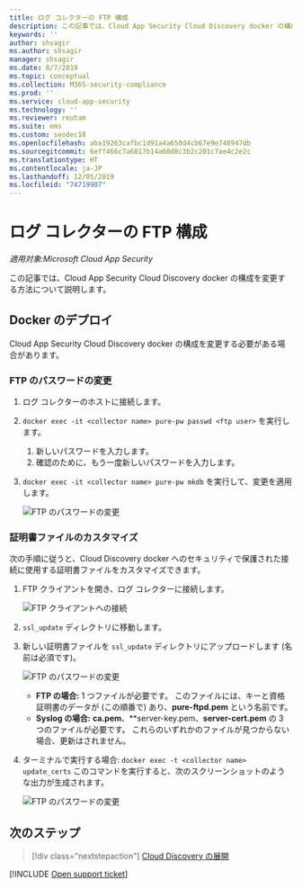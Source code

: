 ```yaml
---
title: ログ コレクターの FTP 構成
description: この記事では、Cloud App Security Cloud Discovery docker の構成を変更する手順について説明します。
keywords: ''
author: shsagir
ms.author: shsagir
manager: shsagir
ms.date: 8/7/2019
ms.topic: conceptual
ms.collection: M365-security-compliance
ms.prod: ''
ms.service: cloud-app-security
ms.technology: ''
ms.reviewer: reutam
ms.suite: ems
ms.custom: seodec18
ms.openlocfilehash: aba19263cafbc1d91a4a650d4cb67e9e748947db
ms.sourcegitcommit: 6eff466c7a6817b14a60d8c3b2c201c7ae4c2e2c
ms.translationtype: HT
ms.contentlocale: ja-JP
ms.lasthandoff: 12/05/2019
ms.locfileid: "74719907"
---
```

# <a name="log-collector-ftp-configuration"></a>ログ コレクターの FTP 構成

*適用対象:Microsoft Cloud App Security*

この記事では、Cloud App Security Cloud Discovery docker の構成を変更する方法について説明します。

## <a name="docker-deployment"></a>Docker のデプロイ

Cloud App Security Cloud Discovery docker の構成を変更する必要がある場合があります。

### <a name="changing-the-ftp-password"></a>FTP のパスワードの変更

1. ログ コレクターのホストに接続します。

2. `docker exec -it <collector name> pure-pw passwd <ftp user>` を実行します。

    1. 新しいパスワードを入力します。
    2. 確認のために、もう一度新しいパスワードを入力します。

3. `docker exec -it <collector name> pure-pw mkdb` を実行して、変更を適用します。

    ![FTP のパスワードの変更](media/ftp-connect.png)

### <a name="customize-certificate-files"></a>証明書ファイルのカスタマイズ

次の手順に従うと、Cloud Discovery docker へのセキュリティで保護された接続に使用する証明書ファイルをカスタマイズできます。

1. FTP クライアントを開き、ログ コレクターに接続します。

    ![FTP クライアントへの接続](media/ftp-connect.png)

2. `ssl_update` ディレクトリに移動します。
3. 新しい証明書ファイルを `ssl_update` ディレクトリにアップロードします (名前は必須です)。

    ![FTP のパスワードの変更](media/new-certs.png)

    - **FTP の場合:** 1 つファイルが必要です。 このファイルには、キーと資格証明書のデータが (この順番で) あり、**pure-ftpd.pem** という名前です。
    - **Syslog の場合:** **ca.pem**、**server-key.pem、**server-cert.pem** の 3 つのファイルが必要です。 これらのいずれかのファイルが見つからない場合、更新はされません。

4. ターミナルで実行する場合: `docker exec -t <collector name> update_certs` このコマンドを実行すると、次のスクリーンショットのような出力が生成されます。

    ![FTP のパスワードの変更](media/update-certs.png)

## <a name="next-steps"></a>次のステップ

> [!div class="nextstepaction"]
> [Cloud Discovery の展開](set-up-cloud-discovery.md)

[!INCLUDE [Open support ticket](includes/support.md)]
